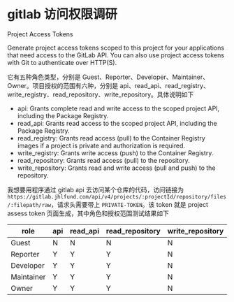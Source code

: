# gitlab 访问权限调研

Project Access Tokens

Generate project access tokens scoped to this project for your applications that need access to the GitLab API.
You can also use project access tokens with Git to authenticate over HTTP(S).

它有五种角色类型，分别是 Guest、Reporter、Developer、Maintainer、Owner。项目授权的范围有六种，分别是 api、read_api、read_registry、write_registry、read_repository、write_repository。具体说明如下

- api: Grants complete read and write access to the scoped project API, including the Package Registry.
- read_api: Grants read access to the scoped project API, including the Package Registry.
- read_registry: Grants read access (pull) to the Container Registry images if a project is private and authorization is required.
- write_registry: Grants write access (push) to the Container Registry.
- read_repository: Grants read access (pull) to the repository.
- write_repository: Grants read and write access (pull and push) to the repository.

我想要用程序通过 gitlab api 去访问某个仓库的代码，访问链接为 `https://gitlab.jhlfund.com/api/v4/projects/:projectId/repository/files/:filepath/raw`，请求头需要带上 `PRIVATE-TOKEN`。该 token 就是 project assess token 页面生成，其中角色和授权范围测试结果如下

| role       | api | read_api | read_repository | write_repository |
| ---------- | --- | -------- | --------------- | ---------------- |
| Guest      | N   | N        | N               | N                |
| Reporter   | Y   | Y        | Y               | N                |
| Developer  | Y   | Y        | Y               | N                |
| Maintainer | Y   | Y        | Y               | N                |
| Owner      | Y   | Y        | Y               | N                |
